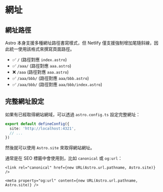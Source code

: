 # 網址

## 網址路徑

Astro 本身支援多種網址路徑書寫樣式，但 Netlify 僅支援強制增加尾隨斜線，因此統一使用該格式來撰寫頁面路徑。

* ✅ `/` (路徑對應 `index.astro`)
* ✅ `/aaa/` (路徑對應 `aaa.astro`)
* ❌ `/aaa` (路徑對應 `aaa.astro`)
* ✅ `/aaa/bbb/` (路徑對應 `aaa/bbb.astro`)
* ✅ `/aaa/bbb/` (路徑對應 `aaa/bbb/index.astro`)

## 完整網址設定

如果有已經取得網站網域，可以透過 `astro.config.ts` 設定完整網址：

```ts
export default defineConfig({
  site: 'http://localhost:4321',
  // ...
})
```

然後就可以使用 `Astro.site` 來取得網站網址。

通常是在 SEO 標籤中會使用到，比如 `canonical` 或 `og:url`：

```astro
<link rel="canonical" href={new URL(Astro.url.pathname, Astro.site)} />

<meta property="og:url" content={new URL(Astro.url.pathname, Astro.site)} />
```
